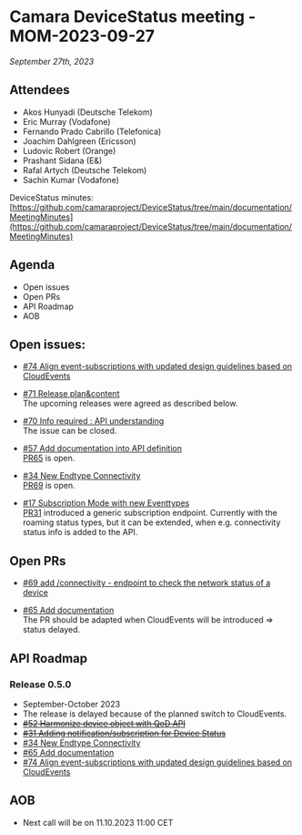  # Camara DeviceStatus meeting - MOM-2023-09-27

*September 27th, 2023*

## Attendees

* Akos Hunyadi (Deutsche Telekom)
* Eric Murray (Vodafone)
* Fernando Prado Cabrillo (Telefonica)
* Joachim Dahlgreen (Ericsson)
* Ludovic Robert (Orange)
* Prashant Sidana (E&)
* Rafal Artych (Deutsche Telekom)
* Sachin Kumar (Vodafone)

DeviceStatus minutes: [https://github.com/camaraproject/DeviceStatus/tree/main/documentation/MeetingMinutes](https://github.com/camaraproject/DeviceStatus/tree/main/documentation/MeetingMinutes)

## Agenda

* Open issues 
* Open PRs
* API Roadmap
* AOB


## Open issues:
* [#74 Align event-subscriptions with updated design guidelines based on CloudEvents](https://github.com/camaraproject/DeviceStatus/issues/74)  

* [#71 Release plan&content](https://github.com/camaraproject/DeviceStatus/issues/71)  
The upcoming releases were agreed as described below.  
  
* [#70 Info required : API understanding](https://github.com/camaraproject/DeviceStatus/issues/70)  
The issue can be closed.

* [#57 Add documentation into API definition](https://github.com/camaraproject/DeviceStatus/issues/57)  
 [PR65](https://github.com/camaraproject/DeviceStatus/pull/65) is open.

* [#34 New Endtype Connectivity](https://github.com/camaraproject/DeviceStatus/issues/34)   
[PR69](https://github.com/camaraproject/DeviceStatus/pull/69) is open.

* [#17 Subscription Mode with new Eventtypes](https://github.com/camaraproject/DeviceStatus/issues/17)  
[PR31](https://github.com/camaraproject/DeviceStatus/pull/31) introduced a generic subscription endpoint. 
Currently with the roaming status types, but it can be extended, when e.g. connectivity status info is added to the API.
  
## Open PRs
* [#69 add /connectivity - endpoint to check the network status of a device](https://github.com/camaraproject/DeviceStatus/pull/69)  
  
* [#65 Add documentation](https://github.com/camaraproject/DeviceStatus/pull/65)  
  The PR should be adapted when CloudEvents will be introduced => status delayed.

## API Roadmap

### Release 0.5.0
* September-October 2023
* The release is delayed because of the planned switch to CloudEvents.  
* [~~#52 Harmonize device object with QoD API~~](https://github.com/camaraproject/DeviceStatus/issues/52)
* [~~#31 Adding notification/subscription for Device Status~~](https://github.com/camaraproject/DeviceStatus/pull/31)
* [#34 New Endtype Connectivity](https://github.com/camaraproject/DeviceStatus/issues/34)
* [#65 Add documentation](https://github.com/camaraproject/DeviceStatus/pull/65)
* [#74 Align event-subscriptions with updated design guidelines based on CloudEvents](https://github.com/camaraproject/DeviceStatus/issues/74) 


## AOB

* Next call will be on 11.10.2023 11:00 CET
    

